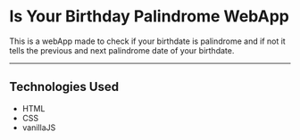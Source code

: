# Is Your Birthday Palindrome WebApp
This is a webApp made to check if your birthdate is palindrome and if not it tells the previous and next palindrome date of your birthdate.

---
## Technologies Used
- HTML
- CSS
- vanillaJS